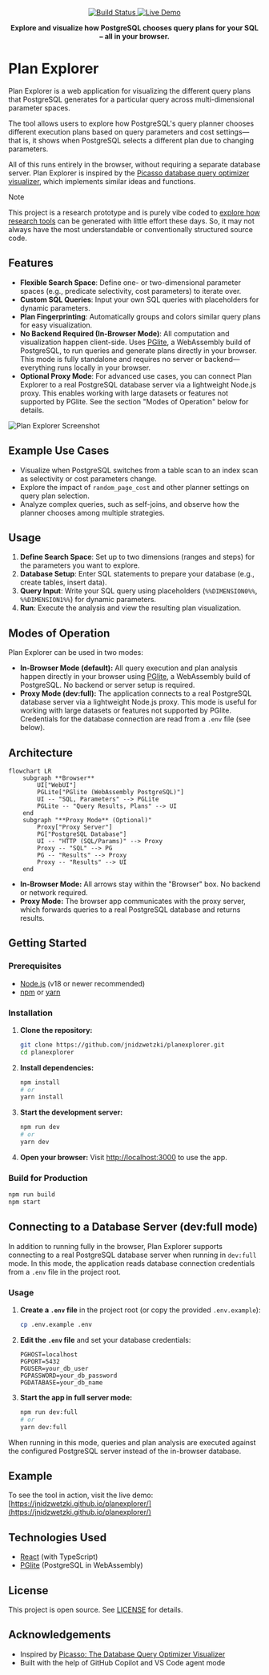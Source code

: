 <!-- Badges -->
<p align="center">
  <a href="https://github.com/jnidzwetzki/planexplorer/actions">
    <img src="https://github.com/jnidzwetzki/planexplorer/actions/workflows/gh-pages.yml/badge.svg" alt="Build Status" />
  </a>
  <a href="https://jnidzwetzki.github.io/planexplorer/">
    <img src="https://img.shields.io/badge/demo-online-brightgreen" alt="Live Demo" />
  </a>
</p>

<p align="center">
 <strong>Explore and visualize how PostgreSQL chooses query plans for your SQL – all in your browser.</strong>
</p>


# Plan Explorer

Plan Explorer is a web application for visualizing the different query plans that PostgreSQL generates for a particular query across multi-dimensional parameter spaces.

The tool allows users to explore how PostgreSQL's query planner chooses different execution plans based on query parameters and cost settings—that is, it shows when PostgreSQL selects a different plan due to changing parameters.

All of this runs entirely in the browser, without requiring a separate database server. Plan Explorer is inspired by the [Picasso database query optimizer visualizer](https://dl.acm.org/doi/10.14778/1920841.1921027), which implements similar ideas and functions. 

> [!NOTE]
> This project is a research prototype and is purely vibe coded to [explore how research tools](https://jnidzwetzki.github.io/2025/05/18/building-a-query-plan-explorer.html) can be generated with little effort these days. So, it may not always have the most understandable or conventionally structured source code.

## Features
- **Flexible Search Space**: Define one- or two-dimensional parameter spaces (e.g., predicate selectivity, cost parameters) to iterate over.
- **Custom SQL Queries**: Input your own SQL queries with placeholders for dynamic parameters.
- **Plan Fingerprinting**: Automatically groups and colors similar query plans for easy visualization.
- **No Backend Required (In-Browser Mode)**: All computation and visualization happen client-side. Uses [PGlite](https://pglite.dev/), a WebAssembly build of PostgreSQL, to run queries and generate plans directly in your browser. This mode is fully standalone and requires no server or backend—everything runs locally in your browser.
- **Optional Proxy Mode**: For advanced use cases, you can connect Plan Explorer to a real PostgreSQL database server via a lightweight Node.js proxy. This enables working with large datasets or features not supported by PGlite. See the section "Modes of Operation" below for details.

![Plan Explorer Screenshot](doc/planexplorer.png)

## Example Use Cases
- Visualize when PostgreSQL switches from a table scan to an index scan as selectivity or cost parameters change.
- Explore the impact of `random_page_cost` and other planner settings on query plan selection.
- Analyze complex queries, such as self-joins, and observe how the planner chooses among multiple strategies.

## Usage

1. **Define Search Space**: Set up to two dimensions (ranges and steps) for the parameters you want to explore.
2. **Database Setup**: Enter SQL statements to prepare your database (e.g., create tables, insert data).
3. **Query Input**: Write your SQL query using placeholders (`%%DIMENSION0%%`, `%%DIMENSION1%%`) for dynamic parameters.
4. **Run**: Execute the analysis and view the resulting plan visualization.

## Modes of Operation

Plan Explorer can be used in two modes:

- **In-Browser Mode (default):** All query execution and plan analysis happen directly in your browser using [PGlite](https://pglite.dev/), a WebAssembly build of PostgreSQL. No backend or server setup is required.
- **Proxy Mode (dev:full):** The application connects to a real PostgreSQL database server via a lightweight Node.js proxy. This mode is useful for working with large datasets or features not supported by PGlite. Credentials for the database connection are read from a `.env` file (see below).

## Architecture

```mermaid
flowchart LR
    subgraph **Browser**
        UI["WebUI"]
        PGLite["PGlite (WebAssembly PostgreSQL)"]
        UI -- "SQL, Parameters" --> PGLite
        PGLite -- "Query Results, Plans" --> UI
    end
    subgraph "**Proxy Mode** (Optional)"
        Proxy["Proxy Server"]
        PG["PostgreSQL Database"]
        UI -- "HTTP (SQL/Params)" --> Proxy
        Proxy -- "SQL" --> PG
        PG -- "Results" --> Proxy
        Proxy -- "Results" --> UI
    end
```

- **In-Browser Mode:** All arrows stay within the "Browser" box. No backend or network required.
- **Proxy Mode:** The browser app communicates with the proxy server, which forwards queries to a real PostgreSQL database and returns results.

## Getting Started

### Prerequisites
- [Node.js](https://nodejs.org/) (v18 or newer recommended)
- [npm](https://www.npmjs.com/) or [yarn](https://yarnpkg.com/)

### Installation

1. **Clone the repository:**
   ```bash
   git clone https://github.com/jnidzwetzki/planexplorer.git
   cd planexplorer
   ```
2. **Install dependencies:**
   ```bash
   npm install
   # or
   yarn install
   ```
3. **Start the development server:**
   ```bash
   npm run dev
   # or
   yarn dev
   ```
4. **Open your browser:**
   Visit [http://localhost:3000](http://localhost:3000) to use the app.

### Build for Production

```bash
npm run build
npm start
```

## Connecting to a Database Server (dev:full mode)

In addition to running fully in the browser, Plan Explorer supports connecting to a real PostgreSQL database server when running in `dev:full` mode. In this mode, the application reads database connection credentials from a `.env` file in the project root.

### Usage

1. **Create a `.env` file** in the project root (or copy the provided `.env.example`):
   ```bash
   cp .env.example .env
   ```
2. **Edit the `.env` file** and set your database credentials:
   ```env
   PGHOST=localhost
   PGPORT=5432
   PGUSER=your_db_user
   PGPASSWORD=your_db_password
   PGDATABASE=your_db_name
   ```
3. **Start the app in full server mode:**
   ```bash
   npm run dev:full
   # or
   yarn dev:full
   ```

When running in this mode, queries and plan analysis are executed against the configured PostgreSQL server instead of the in-browser database.

## Example

To see the tool in action, visit the live demo: [https://jnidzwetzki.github.io/planexplorer/](https://jnidzwetzki.github.io/planexplorer/)

## Technologies Used
- [React](https://react.dev/) (with TypeScript)
- [PGlite](https://pglite.dev/) (PostgreSQL in WebAssembly)

## License

This project is open source. See [LICENSE](LICENSE) for details.

## Acknowledgements
- Inspired by [Picasso: The Database Query Optimizer Visualizer](https://dl.acm.org/doi/10.14778/1920841.1921027)
- Built with the help of GitHub Copilot and VS Code agent mode
